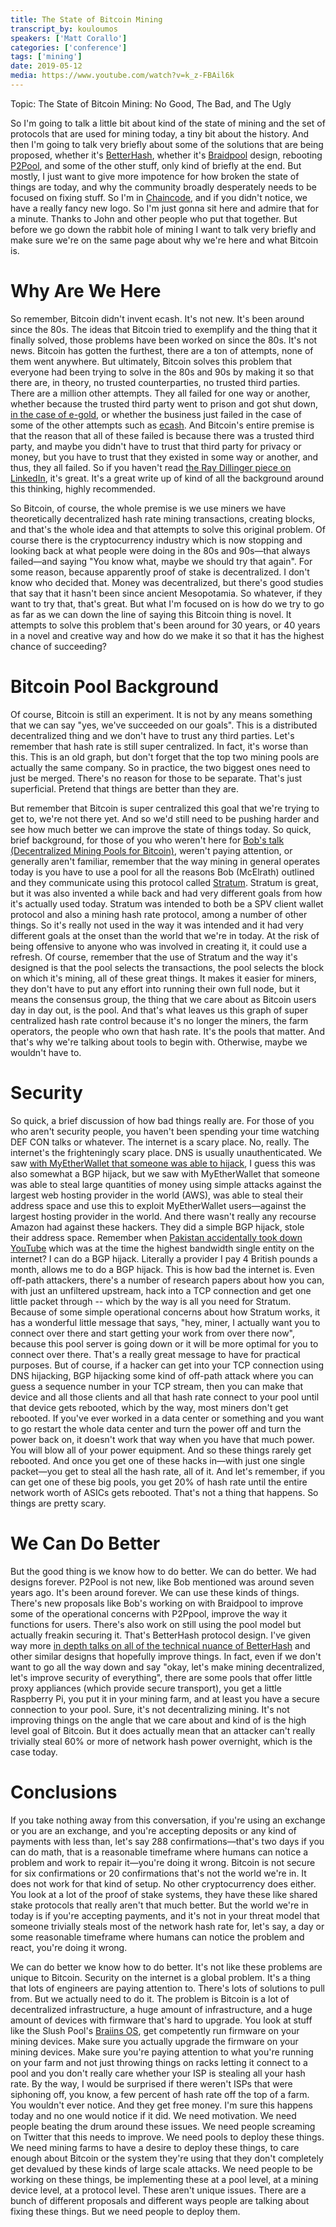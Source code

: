 ```yaml
---
title: The State of Bitcoin Mining
transcript_by: kouloumos
speakers: ['Matt Corallo']
categories: ['conference']
tags: ['mining']
date: 2019-05-12
media: https://www.youtube.com/watch?v=k_z-FBAil6k
---
```


Topic: The State of Bitcoin Mining: No Good, The Bad, and The Ugly

So I'm going to talk a little bit about kind of the state of mining and the set of protocols that are used for mining today, a tiny bit about the history. And then I'm going to talk very briefly about some of the solutions that are being proposed, whether it's [BetterHash](https://bitcoinmagazine.com/business/betterhash-protocol-lets-pool-miners-regain-control-over-their-hash-power), whether it's [Braidpool](https://pool2win.github.io/braidpool/) design, rebooting [P2Pool](https://en.bitcoin.it/wiki/P2Pool), and some of the other stuff, only kind of briefly at the end. But mostly, I just want to give more impotence for how broken the state of things are today, and why the community broadly desperately needs to be focused on fixing stuff. So I'm in [Chaincode](https://chaincode.com/), and if you didn't notice, we have a really fancy new logo. So I'm just gonna sit here and admire that for a minute. Thanks to John and other people who put that together. But before we go down the rabbit hole of mining I want to talk very briefly and make sure we're on the same page about why we're here and what Bitcoin is.

# Why Are We Here

So remember, Bitcoin didn't invent ecash. It's not new. It's been around since the 80s. The ideas that Bitcoin tried to exemplify and the thing that it finally solved, those problems have been worked on since the 80s. It's not news. Bitcoin has gotten the furthest, there are a ton of attempts, none of them went anywhere. But ultimately, Bitcoin solves this problem that everyone had been trying to solve in the 80s and 90s by making it so that there are, in theory, no trusted counterparties, no trusted third parties. There are a million other attempts. They all failed for one way or another, whether because the trusted third party went to prison and got shut down, [in the case of e-gold](https://en.bitcoinwiki.org/wiki/E-gold), or whether the business just failed in the case of some of the other attempts such as [ecash](https://en.bitcoinwiki.org/wiki/Ecash). And Bitcoin's entire premise is that the reason that all of these failed is because there was a trusted third party, and maybe you didn't have to trust that third party for privacy or money, but you have to trust that they existed in some way or another, and thus, they all failed. So if you haven't read [the Ray Dillinger piece on LinkedIn](https://www.linkedin.com/pulse/id-known-what-we-were-starting-ray-dillinger/), it's great. It's a great write up of kind of all the background around this thinking, highly recommended.

So Bitcoin, of course, the whole premise is we use miners we have theoretically decentralized hash rate mining transactions, creating blocks, and that's the whole idea and that attempts to solve this original problem. Of course there is the cryptocurrency industry which is now stopping and looking back at what people were doing in the 80s and 90s—that always failed—and saying "You know what, maybe we should try that again". For some reason, because apparently proof of stake is decentralized. I don't know who decided that. Money was decentralized, but there's good studies that say that it hasn't been since ancient Mesopotamia. So whatever, if they want to try that, that's great. But what I'm focused on is how do we try to go as far as we can down the line of saying this Bitcoin thing is novel. It attempts to solve this problem that's been around for 30 years, or 40 years in a novel and creative way and how do we make it so that it has the highest chance of succeeding?

# Bitcoin Pool Background

Of course, Bitcoin is still an experiment. It is not by any means something that we can say "yes, we've succeeded on our goals". This is a distributed decentralized thing and we don't have to trust any third parties. Let's remember that hash rate is still super centralized. In fact, it's worse than this. This is an old graph, but don't forget that the top two mining pools are actually the same company. So in practice, the two biggest ones need to just be merged. There's no reason for those to be separate. That's just superficial. Pretend that things are better than they are.

But remember that Bitcoin is super centralized this goal that we're trying to get to, we're not there yet. And so we'd still need to be pushing harder and see how much better we can improve the state of things today. So quick, brief background, for those of you who weren't here for [Bob's talk (Decentralized Mining Pools for Bitcoin)](https://www.youtube.com/watch?v=91WKy7RYHD4), weren't paying attention, or generally aren't familiar, remember that the way mining in general operates today is you have to use a pool for all the reasons Bob (McElrath) outlined and they communicate using this protocol called [Stratum](https://braiins.com/stratum-v1). Stratum is great, but it was also invented a while back and had very different goals from how it's actually used today. Stratum was intended to both be a SPV client wallet protocol and also a mining hash rate protocol, among a number of other things. So it's really not used in the way it was intended and it had very different goals at the onset than the world that we're in today. At the risk of being offensive to anyone who was involved in creating it, it could use a refresh. Of course, remember that the use of Stratum and the way it's designed is that the pool selects the transactions, the pool selects the block on which it's mining, all of these great things. It makes it easier for miners, they don't have to put any effort into running their own full node, but it means the consensus group, the thing that we care about as Bitcoin users day in day out, is the pool. And that's what leaves us this graph of super centralized hash rate control because it's no longer the miners, the farm operators, the people who own that hash rate. It's the pools that matter. And that's why we're talking about tools to begin with. Otherwise, maybe we wouldn't have to.

# Security

So quick, a brief discussion of how bad things really are. For those of you who aren't security people, you haven't been spending your time watching DEF CON talks or whatever. The internet is a scary place. No, really. The internet's the frighteningly scary place. DNS is usually unauthenticated. We saw [with MyEtherWallet that someone was able to hijack](https://www.theregister.com/2018/04/24/myetherwallet_dns_hijack/), I guess this was also somewhat a BGP hijack, but we saw with MyEtherWallet that someone was able to steal large quantities of money using simple attacks against the largest web hosting provider in the world (AWS), was able to steal their address space and use this to exploit MyEtherWallet users—against the largest hosting provider in the world. And there wasn't really any recourse Amazon had against these hackers. They did a simple BGP hijack, stole their address space. Remember when [Pakistan accidentally took down YouTube](https://www.cnet.com/news/how-pakistan-knocked-youtube-offline-and-how-to-make-sure-it-never-happens-again/) which was at the time the highest bandwidth single entity on the internet? I can do a BGP hijack. Literally a provider I pay 4 British pounds a month, allows me to do a BGP hijack. This is how bad the internet is. Even off-path attackers, there's a number of research papers about how you can, with just an unfiltered upstream, hack into a TCP connection and get one little packet through -- which by the way is all you need for Stratum. Because of some simple operational concerns about how Stratum works, it has a wonderful little message that says, "hey, miner, I actually want you to connect over there and start getting your work from over there now", because this pool server is going down or it will be more optimal for you to connect over there. That's a really great message to have for practical purposes. But of course, if a hacker can get into your TCP connection using DNS hijacking, BGP hijacking some kind of off-path attack where you can guess a sequence number in your TCP stream, then you can make that device and all those clients and all that hash rate connect to your pool until that device gets rebooted, which by the way, most miners don't get rebooted. If you've ever worked in a data center or something and you want to go restart the whole data center and turn the power off and turn the power back on, it doesn't work that way when you have that much power. You will blow all of your power equipment. And so these things rarely get rebooted. And once you get one of these hacks in—with just one single packet—you get to steal all the hash rate, all of it. And let's remember, if you can get one of these big pools, you get 20% of hash rate until the entire network worth of ASICs gets rebooted. That's not a thing that happens. So things are pretty scary.

# We Can Do Better

But the good thing is we know how to do better. We can do better. We had designs forever. P2Pool is not new, like Bob mentioned was around seven years ago. It's been around forever. We can use these kinds of things. There's new proposals like Bob's working on with Braidpool to improve some of the operational concerns with P2Ppool, improve the way it functions for users. There's also work on still using the pool model but actually freakin securing it. That's BetterHash protocol design. I've given way more [in depth talks on all of the technical nuance of BetterHash](https://www.youtube.com/watch?v=0lGO5I74qJM) and other similar designs that hopefully improve things. In fact, even if we don't want to go all the way down and say "okay, let's make mining decentralized, let's improve security of everything", there are some pools that offer little proxy appliances (which provide secure transport), you get a little Raspberry Pi, you put it in your mining farm, and at least you have a secure connection to your pool. Sure, it's not decentralizing mining. It's not improving things on the angle that we care about and kind of is the high level goal of Bitcoin. But it does actually mean that an attacker can't really trivially steal 60% or more of network hash power overnight, which is the case today.

# Conclusions

If you take nothing away from this conversation, if you're using an exchange or you are an exchange, and you're accepting deposits or any kind of payments with less than, let's say 288 confirmations—that's two days if you can do math, that is a reasonable timeframe where humans can notice a problem and work to repair it—you're doing it wrong. Bitcoin is not secure for six confirmations or 20 confirmations that's not the world we're in. It does not work for that kind of setup. No other cryptocurrency does either. You look at a lot of the proof of stake systems, they have these like shared stake protocols that really aren't that much better. But the world we're in today is if you're accepting payments, and it's not in your threat model that someone trivially steals most of the network hash rate for, let's say, a day or some reasonable timeframe where humans can notice the problem and react, you're doing it wrong.

We can do better we know how to do better. It's not like these problems are unique to Bitcoin. Security on the internet is a global problem. It's a thing that lots of engineers are paying attention to. There's lots of solutions to pull from. But we actually need to do it. The problem is Bitcoin is a lot of decentralized infrastructure, a huge amount of infrastructure, and a huge amount of devices with firmware that's hard to upgrade. You look at stuff like the Slush Pool's [Braiins OS](https://braiins.com/os/open-source), get competently run firmware on your mining devices. Make sure you actually upgrade the firmware on your mining devices. Make sure you're paying attention to what you're running on your farm and not just throwing things on racks letting it connect to a pool and you don't really care whether your ISP is stealing all your hash rate. By the way, I would be surprised if there weren't ISPs that were siphoning off, you know, a few percent of hash rate off the top of a farm. You wouldn't ever notice. And they get free money. I'm sure this happens today and no one would notice if it did. We need motivation. We need people beating the drum around these issues. We need people screaming on Twitter that this needs to improve. We need pools to deploy these things. We need mining farms to have a desire to deploy these things, to care enough about Bitcoin or the system they're using that they don't completely get devalued by these kinds of large scale attacks. We need people to be working on these things, be implementing these at a pool level, at a mining device level, at a protocol level. These aren't unique issues. There are a bunch of different proposals and different ways people are talking about fixing these things. But we need people to deploy them.

